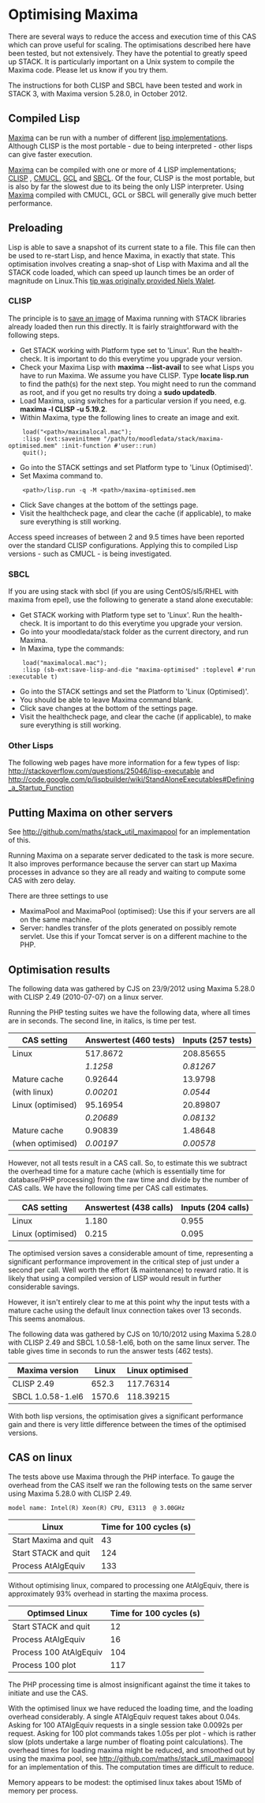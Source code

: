 # Optimising Maxima

There are several ways to reduce the access and execution time of this CAS which can prove useful for scaling. The optimisations described here have been tested, but not extensively.  They have the potential to greatly speed up STACK.  It is particularly important on a Unix system to compile the Maxima code. Please let us know if you try them.

The instructions for both CLISP and SBCL have been tested and work in STACK 3, with Maxima version 5.28.0, in October 2012.

## Compiled Lisp ##

[Maxima](../CAS/Maxima.md) can be run with a number of different [lisp implementations](http://maxima-project.org/wiki/index.php?title=Lisp_implementations).
Although CLISP is the most portable - due to being interpreted - other lisps can give faster execution.

[Maxima](../CAS/Maxima.md) can be compiled with one or more of 4 LISP implementations;
[CLISP](http://en.wikipedia.org/wiki/CLISP) , [CMUCL](http://en.wikipedia.org/wiki/CMU_Common_Lisp),
[GCL](http://www.gnu.org/software/gcl/) and [SBCL](http://http://www.sbcl.org/). Of the four, CLISP is the most portable, but is also by far the slowest due to its being
the only LISP interpreter. Using [Maxima](../CAS/Maxima.md) compiled with CMUCL, GCL or SBCL will generally
give much better performance.


## Preloading ##

Lisp is able to save a snapshot of its current state to a file. This file can
then be used to re-start Lisp, and hence Maxima, in exactly that state. This
optimisation involves creating a snap-shot of Lisp with Maxima and all the
STACK code loaded, which can speed up launch times be an order of magnitude on
Linux.This [tip was originally provided Niels
Walet](http://stack.bham.ac.uk/live/mod/forum/discuss.php?d=134).

### CLISP ###

The principle is to [save an image](http://clisp.cons.org/impnotes/image.html)
of Maxima running with STACK libraries already loaded then run this directly.  It
is fairly straightforward with the following steps.

* Get STACK working with Platform type set to 'Linux'. Run the health-check. It is important to do this everytime you upgrade your version.
* Check your Maxima Lisp with **maxima --list-avail** to see what Lisps you have
to run Maxima.  We assume you have CLISP. Type **locate lisp.run** to find the
path(s) for the next step. You might need to run the command as root, and if you
get no results try doing a **sudo updatedb**.
* Load Maxima, using switches for a particular version if you need, e.g. **maxima -l CLISP -u 5.19.2**.
* Within Maxima, type the following lines to create an image and exit.

~~~~
    load("<path>/maximalocal.mac");
    :lisp (ext:saveinitmem "/path/to/moodledata/stack/maxima-optimised.mem" :init-function #'user::run)
    quit();
~~~~

* Go into the STACK settings and set Platform type to 'Linux (Optimised)'.
* Set Maxima command to.
~~~~~~
    <path>/lisp.run -q -M <path>/maxima-optimised.mem
~~~~~~

* Click Save changes at the bottom of the settings page.
* Visit the healthcheck page, and clear the cache (if applicable), to make sure everything is still working.

Access speed increases of between 2 and 9.5 times have been reported over the standard CLISP configurations.
Applying this to compiled Lisp versions - such as CMUCL - is being investigated.

### SBCL ###

If you are using stack with sbcl (if you are using CentOS/sl5/RHEL with maxima from epel),
use the following to generate a stand alone executable:

* Get STACK working with Platform type set to 'Linux'. Run the health-check. It is important to do this everytime you upgrade your version.
* Go into your moodledata/stack folder as the current directory, and run Maxima.
* In Maxima, type the commands:
~~~~
    load("maximalocal.mac");
    :lisp (sb-ext:save-lisp-and-die "maxima-optimised" :toplevel #'run :executable t)
~~~~

* Go into the STACK settings and set the Platform to 'Linux (Optimised)'.
* You should be able to leave Maxima command blank.
* Click save changes at the bottom of the settings page.
* Visit the healthcheck page, and clear the cache (if applicable), to make sure everything is still working.

### Other Lisps ###

The following web pages have more information for a few types of lisp: <http://stackoverflow.com/questions/25046/lisp-executable> and
<http://code.google.com/p/lispbuilder/wiki/StandAloneExecutables#Defining_a_Startup_Function>

## Putting Maxima on other servers ##

See <http://github.com/maths/stack_util_maximapool> for an implementation of this.

Running Maxima on a separate server dedicated to the task is more secure. It also
improves performance because the server can start up Maxima processes in advance
so they are all ready and waiting to compute some CAS with zero delay.

There are three settings to use
* MaximaPool and MaximaPool (optimised): Use this if your servers are all on the same machine.
* Server: handles transfer of the plots generated on possibly remote servlet.  Use this if your Tomcat server is on a different machine to the PHP.


## Optimisation results ##

The following data was gathered by CJS on 23/9/2012 using Maxima 5.28.0 with CLISP 2.49 (2010-07-07) on a linux server.

Running the PHP testing suites we have the following data, where all times are in seconds. The second line, in italics, is time per test.

CAS setting       | Answertest (460 tests) | Inputs (257 tests)
----------------- | ---------------------- | -------------------
Linux             | 517.8672               | 208.85655
                  | _1.1258_               | _0.81267_
Mature cache      | 0.92644                | 13.9798
(with linux)      | _0.00201_              | _0.0544_
Linux (optimised) | 95.16954               | 20.89807
                  | _0.20689_              | _0.08132_
Mature cache      | 0.90839                | 1.48648
(when optimised)  | _0.00197_              | _0.00578_

However, not all tests result in a CAS call.  So, to estimate this we subtract the overhead time for a mature cache (which is essentially time for database/PHP processing) from the raw time and divide by the number of CAS calls.  We have the following time per CAS call estimates.

CAS setting       | Answertest (438 calls) | Inputs (204 calls)
----------------- | ---------------------- | -------------------
Linux             | 1.180                  | 0.955
Linux (optimised) | 0.215                  | 0.095

The optimised version saves a considerable amount of time, representing a significant performance improvement in the critical step of just under a second per call.  Well worth the effort (& maintenance) to reward ratio.  It is likely that using a compiled version of LISP would result in further considerable savings.

However, it isn't entirely clear to me at this point why the input tests with a mature cache using the default linux connection takes over 13 seconds.  This seems anomalous.

The following data was gathered by CJS on 10/10/2012 using Maxima 5.28.0 with CLISP 2.49 and SBCL 1.0.58-1.el6, both on the same linux server.  The table gives time in seconds to run the answer tests (462 tests).

Maxima version    | Linux    | Linux optimised
----------------- | -------- | -------------------
CLISP 2.49        | 652.3    | 117.76314
SBCL 1.0.58-1.el6 | 1570.6   | 118.39215

With both lisp versions, the optimisation gives a significant performance gain and there is very little difference between the times of the optimised versions.

## CAS on linux ##

The tests above use Maxima through the PHP interface.  To gauge the overhead from the CAS itself we ran the following tests on the same server using Maxima 5.28.0 with CLISP 2.49.

    model name: Intel(R) Xeon(R) CPU, E3113  @ 3.00GHz

Linux                 | Time for 100 cycles (s)
----------------------| -----------------------
Start Maxima and quit | 43
Start STACK  and quit | 124
Process AtAlgEquiv    | 133

Without optimising linux, compared to processing one AtAlgEquiv, there is approximately 93% overhead in starting the maxima process.

Optimsed Linux         | Time for 100 cycles (s)
-----------------------| -----------------------
Start STACK  and quit  | 12
Process AtAlgEquiv     | 16
Process 100 AtAlgEquiv | 104
Process 100 plot       | 117

The PHP processing time is almost insignificant against the time it takes to initiate and use the CAS.

With the optimised linux we have reduced the loading time, and the loading overhead considerably.  A single ATAlgEquiv request takes about 0.04s.  Asking for 100 ATAlgEquiv requests in a single session take 0.0092s per request.  Asking for 100 plot commands takes 1.05s per plot - which is rather slow (plots undertake a large number of floating point calculations).
The overhead times for loading maxima might be reduced, and smoothed out by using the maxima pool, see <http://github.com/maths/stack_util_maximapool> for an implementation of this.  The computation times are difficult to reduce.

Memory appears to be modest: the optimised linux takes about 15Mb of memory per process.
